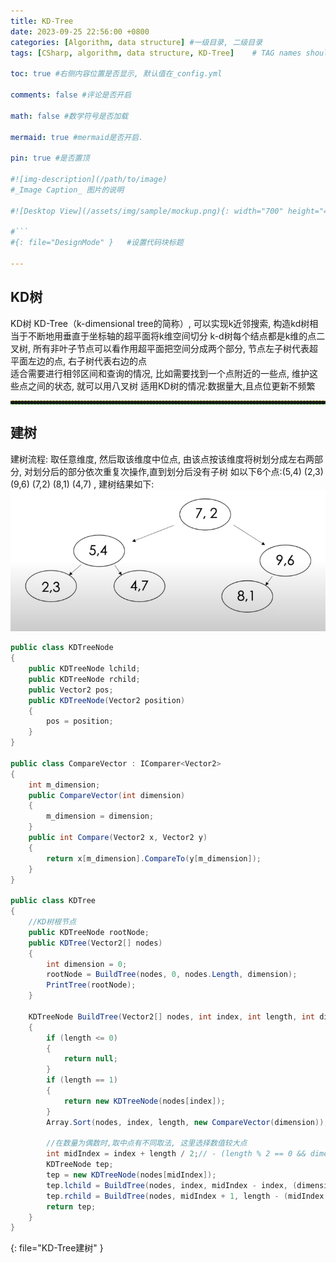 ```yaml
---
title: KD-Tree
date: 2023-09-25 22:56:00 +0800
categories: [Algorithm, data structure] #一级目录, 二级目录
tags: [CSharp, algorithm, data structure, KD-Tree]    # TAG names should always be lowercase

toc: true #右侧内容位置是否显示, 默认值在_config.yml

comments: false #评论是否开启

math: false #数学符号是否加载

mermaid: true #mermaid是否开启.

pin: true #是否置顶

#![img-description](/path/to/image)
#_Image Caption_ 图片的说明

#![Desktop View](/assets/img/sample/mockup.png){: width="700" height="400" } 设置图片宽高

#```
#{: file="DesignMode" }   #设置代码块标题

---
```


<style>
hr{
  height: 4px;
  width: 100%;
  margin: 0,0,0,0;
  margin - left : auto;
  margin - right : auto;
  opacity: 100%;
  border-top: 1px dashed #ffff0080 !important;
  border-bottom: 1px dashed #00ff0080 !important;
  border-radius: 0px;
}
</style>

## KD树
<div style = "word-break :break-all">
KD树 KD-Tree（k-dimensional tree的简称）, 可以实现k近邻搜索, 构造kd树相当于不断地用垂直于坐标轴的超平面将k维空间切分 
k-d树每个结点都是k维的点二叉树, 所有非叶子节点可以看作用超平面把空间分成两个部分, 节点左子树代表超平面左边的点, 右子树代表右边的点<br/>适合需要进行相邻区间和查询的情况, 比如需要找到一个点附近的一些点, 维护这些点之间的状态, 就可以用八叉树
适用KD树的情况:数据量大,且点位更新不频繁
</div>

___

## 建树
建树流程: 取任意维度, 然后取该维度中位点, 由该点按该维度将树划分成左右两部分, 对划分后的部分依次重复次操作,直到划分后没有子树
如以下6个点:(5,4) (2,3) (9,6) (7,2) (8,1) (4,7) , 建树结果如下:<br/>
![Desktop View](/assets/img/imgs/kdtree_node.png)
``` c#
public class KDTreeNode
{
    public KDTreeNode lchild;
    public KDTreeNode rchild;
    public Vector2 pos;
    public KDTreeNode(Vector2 position)
    {
        pos = position;
    }
}

public class CompareVector : IComparer<Vector2>
{
    int m_dimension;
    public CompareVector(int dimension)
    {
        m_dimension = dimension;
    }
    public int Compare(Vector2 x, Vector2 y)
    {
        return x[m_dimension].CompareTo(y[m_dimension]);
    }
}

public class KDTree
{
    //KD树根节点
    public KDTreeNode rootNode;
    public KDTree(Vector2[] nodes)
    {
        int dimension = 0;
        rootNode = BuildTree(nodes, 0, nodes.Length, dimension);
        PrintTree(rootNode);
    }

    KDTreeNode BuildTree(Vector2[] nodes, int index, int length, int dimension)
    {
        if (length <= 0)
        {
            return null;
        }
        if (length == 1)
        {
            return new KDTreeNode(nodes[index]);
        }
        Array.Sort(nodes, index, length, new CompareVector(dimension));

        //在数量为偶数时,取中点有不同取法, 这里选择数值较大点
        int midIndex = index + length / 2;// - (length % 2 == 0 && dimension == 0 ? 1 : 0);
        KDTreeNode tep;
        tep = new KDTreeNode(nodes[midIndex]);
        tep.lchild = BuildTree(nodes, index, midIndex - index, (dimension + 1) % 2);
        tep.rchild = BuildTree(nodes, midIndex + 1, length - (midIndex - index + 1), (dimension + 1) % 2);
        return tep;
    }
}

```
{: file="KD-Tree建树" }
